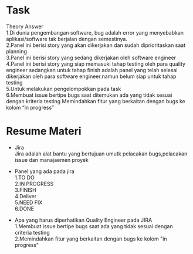 # Task
Theory Answer
<br>1.Di dunia pengembangan software, bug adalah error yang menyebabkan aplikasi/software tak berjalan dengan semestinya.
<br>2.Panel ini berisi story yang akan dikerjakan dan sudah diprioritaskan saat planning
<br>3.Panel ini berisi story yang sedang dikerjakan oleh software engineer
<br>4.Panel ini berisi story yang siap memasuki tahap testing oleh para quality engineer sedangkan untuk tahap finish adalah panel yang telah selesai dikerjakan oleh para software engineer.namun belum siap untuk tahap testing
<br>5.Untuk melakukan pengelompokkan pada task
<br>6.Membuat issue bertipe bugs saat ditemukan ada yang tidak sesuai dengan kriteria testing
Memindahkan fitur yang berkaitan dengan bugs ke kolom “in progress”

# Resume Materi 
- Jira
<br>Jira adalah alat bantu yang bertujuan umutk pelacakan bugs,pelacakan issue dan manajaemen proyek

- Panel yang ada pada jira
<br>1.TO DO
<br>2.IN PROGRESS
<br>3.FINISH
<br>4.Deliver
<br>5.NEED FIX
<br>6.DONE

- Apa yang harus diperhatikan Quality Engineer pada JIRA
<br>1.Membuat issue bertipe bugs saat ada yang tidak sesuai dengan criteria testing
<br>2.Memindahkan fitur yang berkaitan dengan bugs ke kolom "in progress"

